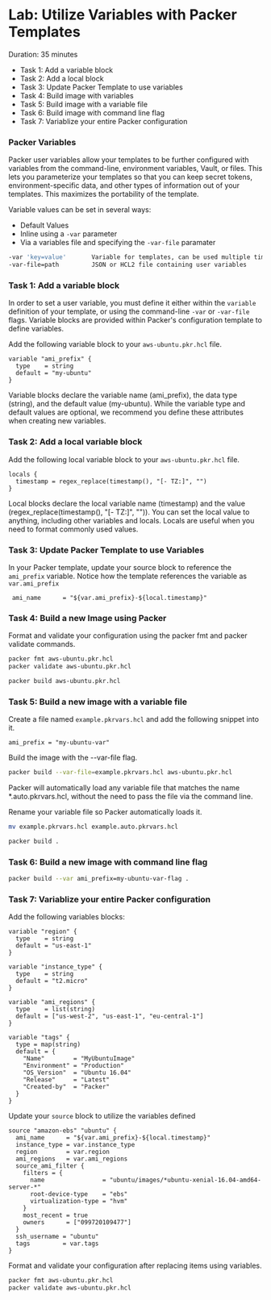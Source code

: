 # Lab: Utilize Variables with Packer Templates

Duration: 35 minutes

- Task 1: Add a variable block
- Task 2: Add a local block
- Task 3: Update Packer Template to use variables
- Task 4: Build image with variables
- Task 5: Build image with a variable file
- Task 6: Build image with command line flag
- Task 7: Variablize your entire Packer configuration

### Packer Variables
Packer user variables allow your templates to be further configured with variables from the command-line, environment variables, Vault, or files. This lets you parameterize your templates so that you can keep secret tokens, environment-specific data, and other types of information out of your templates. This maximizes the portability of the template.

Variable values can be set in several ways:

- Default Values
- Inline using a `-var` parameter
- Via a variables file and specifying the `-var-file` paramater 

```bash
-var 'key=value'       Variable for templates, can be used multiple times
-var-file=path         JSON or HCL2 file containing user variables
```

### Task 1: Add a variable block
In order to set a user variable, you must define it either within the `variable` definition of your template, or using the command-line `-var` or `-var-file` flags.  Variable blocks are provided within Packer's configuration template to define variables.


Add the following variable block to your `aws-ubuntu.pkr.hcl` file.

```hcl
variable "ami_prefix" {
  type    = string
  default = "my-ubuntu"
}
```

Variable blocks declare the variable name (ami_prefix), the data type (string), and the default value (my-ubuntu). While the variable type and default values are optional, we recommend you define these attributes when creating new variables.


### Task 2: Add a local variable block

Add the following local variable block to your `aws-ubuntu.pkr.hcl` file.

```hcl
locals {
  timestamp = regex_replace(timestamp(), "[- TZ:]", "")
}
```

Local blocks declare the local variable name (timestamp) and the value (regex_replace(timestamp(), "[- TZ:]", "")). You can set the local value to anything, including other variables and locals. Locals are useful when you need to format commonly used values.

### Task 3: Update Packer Template to use Variables
In your Packer template, update your source block to reference the `ami_prefix` variable. Notice how the template references the variable as `var.ami_prefix`

```hcl
 ami_name      = "${var.ami_prefix}-${local.timestamp}"
```

### Task 4: Build a new Image using Packer
Format and validate your configuration using the packer fmt and packer validate commands.
```bash
packer fmt aws-ubuntu.pkr.hcl 
packer validate aws-ubuntu.pkr.hcl
```

```bash
packer build aws-ubuntu.pkr.hcl 
```

### Task 5: Build a new image with a variable file
Create a file named `example.pkrvars.hcl` and add the following snippet into it.

```hcl
ami_prefix = "my-ubuntu-var"
```

Build the image with the --var-file flag.

```bash
packer build --var-file=example.pkrvars.hcl aws-ubuntu.pkr.hcl
```


Packer will automatically load any variable file that matches the name *.auto.pkrvars.hcl, without the need to pass the file via the command line.

Rename your variable file so Packer automatically loads it.
```bash
mv example.pkrvars.hcl example.auto.pkrvars.hcl
```

```bash
packer build .
```

### Task 6: Build a new image with command line flag

```bash
packer build --var ami_prefix=my-ubuntu-var-flag .
```

### Task 7: Variablize your entire Packer configuration

Add the following variables blocks:

```hcl
variable "region" {
  type    = string
  default = "us-east-1"
}

variable "instance_type" {
  type    = string
  default = "t2.micro"
}

variable "ami_regions" {
  type    = list(string)
  default = ["us-west-2", "us-east-1", "eu-central-1"]
}

variable "tags" {
  type = map(string)
  default = {
    "Name"        = "MyUbuntuImage"
    "Environment" = "Production"
    "OS_Version"  = "Ubuntu 16.04"
    "Release"     = "Latest"
    "Created-by"  = "Packer"
  }
}
```

Update your `source` block to utilize the variables defined

```hcl
source "amazon-ebs" "ubuntu" {
  ami_name      = "${var.ami_prefix}-${local.timestamp}"
  instance_type = var.instance_type
  region        = var.region
  ami_regions   = var.ami_regions
  source_ami_filter {
    filters = {
      name                = "ubuntu/images/*ubuntu-xenial-16.04-amd64-server-*"
      root-device-type    = "ebs"
      virtualization-type = "hvm"
    }
    most_recent = true
    owners      = ["099720109477"]
  }
  ssh_username = "ubuntu"
  tags         = var.tags
}
```

Format and validate your configuration after replacing items using variables.

```bash
packer fmt aws-ubuntu.pkr.hcl 
packer validate aws-ubuntu.pkr.hcl
```
